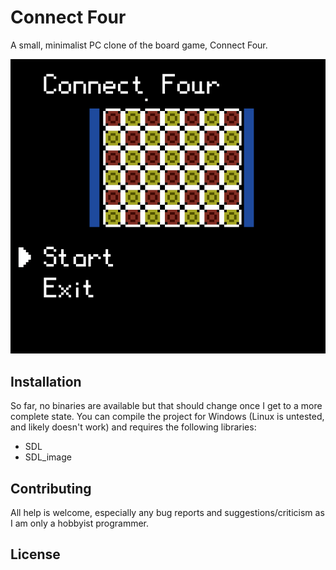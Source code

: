 # Connect Four
 
A small, minimalist PC clone of the board game, Connect Four.

![Oh baby](menu.png)

## Installation

So far, no binaries are available but that should change once I get to a more complete state.
You can compile the project for Windows (Linux is untested, and likely doesn't work) and requires the following libraries:
- SDL
- SDL_image

## Contributing

All help is welcome, especially any bug reports and suggestions/criticism as I am only a hobbyist programmer.

## License